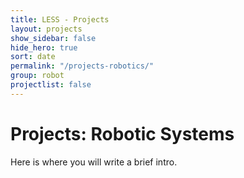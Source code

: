 ```yaml
---
title: LESS - Projects
layout: projects
show_sidebar: false
hide_hero: true
sort: date
permalink: "/projects-robotics/"
group: robot
projectlist: false
---
```


# Projects: Robotic Systems

Here is where you will write a brief intro.


